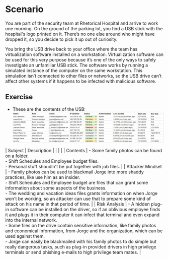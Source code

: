 # Scenario
You are part of the security team at Rhetorical Hospital and arrive to work one morning. On the ground of the parking lot, you find a USB stick with the hospital's logo printed on it. There’s no one else around who might have dropped it, so you decide to pick it up out of curiosity.

You bring the USB drive back to your office where the team has virtualization software installed on a workstation. Virtualization software can be used for this very purpose because it’s one of the only ways to safely investigate an unfamiliar USB stick. The  software works by running a simulated instance of the computer on the same workstation. This simulation isn’t connected to other files or networks, so the USB drive can’t affect other systems if it happens to be infected with malicious software.

## Exercise
- These are the contents of the USB:
![Employee-directory](https://github.com/Cr1msonPho3nix/Asset_Management/blob/main/img/Improving%20Access%20Controls/1.1-Employee-directory.PNG)<br>

| Subject | Description |
|         |             |
| Contents | - Some family photos can be found on a folder.<br>- Shift Schedules and Employee budget files.<br>- Personal stuff shoudln't be put together with job files. |
| Attacker Mindset | - Family photos can be used to blackmail Jorge into more shaddy practices, like use him as an insider.<br>- Shift Schedules and Employee budget are files that can grant some information about some aspects of the business.<br>- The wedding and vacation ideas files grants information on when Jorge won't be working, so an attacker can use that to prepare some kind of attack on his name in that period of time. |
| Risk Analysis | - A hidden plug-in software can be installed on the driver, so if an oblivious employee finds it and plugs it in their computer it can infect that terminal and even expand into the internal network.<br>- Some files on the drive contain sensitive information, like family photos and economical information, from Jorge and the organization, which can be used against them.<br>- Jorge can easily be blackmailed with his family photos to do simple but really dangerous tasks, such as plug-in provided drivers in high privilege terminals or send phishing e-mails to high privilege team mates. |